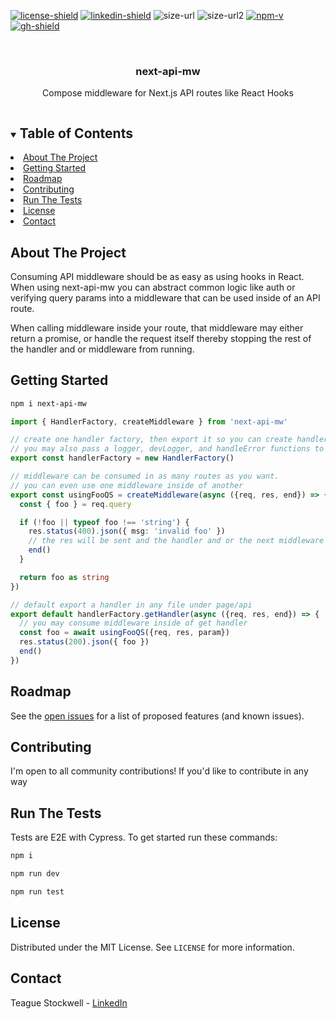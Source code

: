 [![license-shield]][license-url] [![linkedin-shield]][linkedin-url] ![size-url] ![size-url2] [![npm-v]][npm-url] [![gh-shield]][gh-url]

[license-shield]: https://img.shields.io/github/license/tsAppDevelopment/next-api-mw.svg

[license-url]: https://github.com/tsAppDevelopment/next-api-mw/blob/master/LICENSE

[linkedin-shield]: https://img.shields.io/badge/-LinkedIn-black.svg?logo=linkedin&colorB=555

[linkedin-url]: https://www.linkedin.com/in/teague-stockwell/

[size-url]: https://img.shields.io/bundlephobia/minzip/next-api-mw

[size-url2]: https://img.shields.io/bundlephobia/min/next-api-mw

[npm-v]: https://img.shields.io/npm/v/next-api-mw

[npm-url]: https://www.npmjs.com/package/next-api-mw

[gh-shield]: https://img.shields.io/badge/-GitHub-black.svg?logo=github&colorB=555

[gh-url]: https://github.com/tsAppDevelopment/next-api-mw
<!-- PROJECT LOGO -->
<br />
<p align='center'>
  <h3 align='center'>next-api-mw</h3>

  <p align='center'>
    Compose middleware for Next.js API routes like React Hooks
  </p>
</p>

<!-- TABLE OF CONTENTS -->
<details open='open'>
  <summary><h2 style='display: inline-block'>Table of Contents</h2></summary>
    <li><a href='#about-the-project'>About The Project</a></li>
    <li><a href='#getting-started'>Getting Started</a></li>
    <li><a href='#roadmap'>Roadmap</a></li>
    <li><a href='#contributing'>Contributing</a></li>
    <li><a href='#run-the-tests'>Run The Tests</a></li>
    <li><a href='#license'>License</a></li>
    <li><a href='#contact'>Contact</a></li>
</details>

## About The Project

Consuming API middleware should be as easy as using hooks in React. When using next-api-mw you can abstract common logic like auth or verifying query params into a middleware that can be used inside of an API route.

When calling middleware inside your route, that middleware may either return a promise, or handle the request itself thereby stopping the rest of the handler and or middleware from running.

## Getting Started

```sh
npm i next-api-mw
```

```typescript
import { HandlerFactory, createMiddleware } from 'next-api-mw'

// create one handler factory, then export it so you can create handlers for all your routes
// you may also pass a logger, devLogger, and handleError functions to the constructor
export const handlerFactory = new HandlerFactory()

// middleware can be consumed in as many routes as you want.
// you can even use one middleware inside of another
export const usingFooQS = createMiddleware(async ({req, res, end}) => {
  const { foo } = req.query

  if (!foo || typeof foo !== 'string') {
    res.status(400).json({ msg: 'invalid foo' })
    // the res will be sent and the handler and or the next middleware will not be evaluated
    end()
  }

  return foo as string
})

// default export a handler in any file under page/api 
export default handlerFactory.getHandler(async ({req, res, end}) => {
  // you may consume middleware inside of get handler
  const foo = await usingFooQS({req, res, param})
  res.status(200).json({ foo })
  end()
})
```
## Roadmap

See the [open issues](https://github.com/tsappdevelopment/next-api-mw/issues) for a list of proposed features (and known issues).

## Contributing
I'm open to all community contributions! If you'd like to contribute in any way

## Run The Tests
Tests are E2E with Cypress. To get started run these commands: 
```sh
npm i
```
```sh
npm run dev
```
```sh
npm run test
```
## License

Distributed under the MIT License. See `LICENSE` for more information.

## Contact

Teague Stockwell - [LinkedIn](https://www.linkedin.com/in/teague-stockwell)
